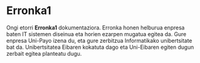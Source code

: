 # Erronka1

Ongi etorri **Erronka1** dokumentaziora.
Erronka honen helburua enpresa baten IT sistemen diseinua eta horien ezarpen mugatua egitea da. Gure enpresa Uni-Payo izena du, eta gure zerbitzua Informatikako unibertsitate bat da. Unibertsitatea Eibaren kokatuta dago eta Uni-Eibaren egiten dugun zerbait egitea planteatu dugu.